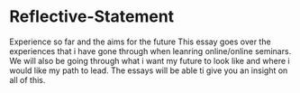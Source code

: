 # Reflective-Statement
Experience so far and the aims for the future 
This essay goes over the experiences that i have gone through when leanring online/online seminars. We will also be going through what i want my future to look like and 
where i would like my path to lead. The essays will be able ti give you an insight on all of this. 
